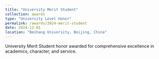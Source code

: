 ```yaml
---
title: "University Merit Student"
collection: awards
type: "University Level Honor"
permalink: /awards/2024-merit-student
date: 2024-12-01
location: "Beihang University, Beijing, China"
---
```


University Merit Student honor awarded for comprehensive excellence in academics, character, and service.
